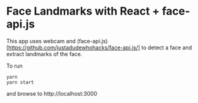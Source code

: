 # Face Landmarks with React + face-api.js
This app uses webcam and (face-api.js)[https://github.com/justadudewhohacks/face-api.js/] to detect a face and extract landmarks of the face.

To run
```
yarn
yarn start
```
and browse to http://localhost:3000